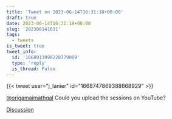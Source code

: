 ```yaml
---
title: 'Tweet on 2023-06-14T16:31:18+00:00'
draft: true
date: 2023-06-14T16:31:18+00:00
slug: '202306141631'
tags:
  - tweets
is_tweet: true
tweet_info:
  id: '1668913998228779009'
  type: 'reply'
  is_thread: False
---
```




{{< tweet user="j_lanier" id="1668747869388668929" >}}

[@origamaimathgal](https://x.com/origamaimathgal) Could you upload the sessions on YouTube?

[Discussion](https://x.com/sytelus/status/1668913998228779009)
